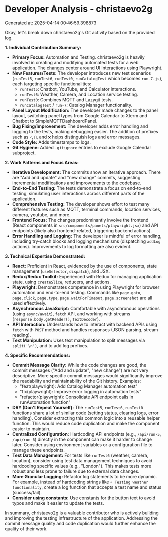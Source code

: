 # Developer Analysis - christaevo2g
Generated at: 2025-04-14 00:46:59.398873

Okay, let's break down christaevo2g's Git activity based on the provided log.

**1. Individual Contribution Summary:**

*   **Primary Focus:** Automation and Testing. christaevo2g is heavily involved in creating and modifying automated tests for a web application. The changes center around UI interactions using Playwright.
*   **New Features/Tests:** The developer introduces new test scenarios (`runTest5`, `runTest6`, `runTest0`, `runCatalogTest` which becomes `run-7.js`), each targeting specific functionalities:
    *   `runTest5`: Chatbot, YouTube, and Calculator interactions.
    *   `runTest6`: Weather, Camera, and Location service testing.
    *   `runTest0`: Combines MQTT and Lazygit tests.
    *   `runCatalogTest` / `run-7`: Catalog Manager functionality.
*   **Panel Layout Modification:** The developer made changes to the panel layout, switching panel types from Google Calendar to Xterm and Chatbot to SimpleMQTTDashboardPanel.
*   **Bug Fixing/Improvement:** The developer adds error handling and logging to the tests, making debugging easier. The addition of prefixes such as `✓`, `📸`, and `❌` helps distinguish logs and error messages.
*   **Code Style:** Adds timestamps to logs.
*   **Git Hygiene:** Added `.gitignore` entries to exclude Google Calendar subproject.

**2. Work Patterns and Focus Areas:**

*   **Iterative Development:** The commits show an iterative approach.  There are "Add and update" and "new change" commits, suggesting incremental modifications and improvements to the codebase.
*   **End-to-End Testing:** The tests demonstrate a focus on end-to-end testing, simulating user interactions across different parts of the application.
*   **Comprehensive Testing:** The developer shows effort to test many different features such as MQTT, terminal commands, location services, camera, youtube, and more.
*   **Frontend Focus:** The changes predominantly involve the frontend (React components in `src/components/panels/playwright.jsx`) and API endpoints (likely also frontend-related, triggering backend actions).
*   **Error Handling and Logging:** The developer is mindful of error handling, including try-catch blocks and logging mechanisms (dispatching `addLog` actions).  Improvements to log formatting are also evident.

**3. Technical Expertise Demonstrated:**

*   **React:**  Proficient in React, evidenced by the use of components, state management (`useSelector`, `dispatch`), and JSX.
*   **Redux/Redux Toolkit:** Experienced with Redux for managing application state, using `createSlice`, reducers, and actions.
*   **Playwright:** Demonstrates competence in using Playwright for browser automation and end-to-end testing.  Commands like `page.goto`, `page.click`, `page.type`, `page.waitForTimeout`, `page.screenshot` are all used effectively.
*   **Asynchronous JavaScript:**  Comfortable with asynchronous operations (using `async/await`), `fetch` API, and working with streams (`response.body.getReader()`, `TextDecoder`).
*   **API Interaction:**  Understands how to interact with backend APIs using `fetch` with `POST` method and handles responses (JSON parsing, stream reading).
*   **Text Manipulation:** Uses text manipulation to split messages via `split('\n')`, and to add log prefixes.

**4. Specific Recommendations:**

*   **Commit Message Clarity:** While the code changes are good, the commit messages ("Add and update", "new change") are not very descriptive.  More specific commit messages would significantly improve the readability and maintainability of the Git history.  Examples:
    *   "feat(playwright): Add Catalog Manager automation test"
    *   "fix(playwright): Improve error logging in automation tests"
    *   "refactor(playwright): Consolidate API endpoint calls in runAutomation function"
*   **DRY (Don't Repeat Yourself):** The `runTest5`, `runTest6`, `runTest0` functions share a lot of similar code (setting status, clearing logs, error handling). Consider extracting this common logic into a reusable helper function.  This would reduce code duplication and make the component easier to maintain.
*   **Centralized Configuration:**  Hardcoding API endpoints (e.g., `/api/run-5`, `/api/run-6`) directly in the component can make it harder to change later. Consider using environment variables or a configuration file to manage these endpoints.
*   **Test Data Management:** For tests like `runTest6` (weather, camera, location), consider using test data management techniques to avoid hardcoding specific values (e.g., "London"). This makes tests more robust and less prone to failure due to external data changes.
*   **More Granular Logging:** Refactor log statements to be more dynamic. For example, instead of hardcoding strings like `✓ Testing weather functionality`, create a log function that accepts a test name and status (success/fail).
*   **Consider using constants:** Use constants for the button text to avoid typos and make it easier to update the tests.

In summary, christaevo2g is a valuable contributor who is actively building and improving the testing infrastructure of the application. Addressing the commit message quality and code duplication would further enhance the quality of their work.
